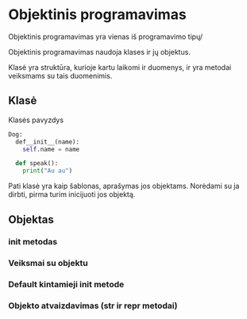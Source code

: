 # Objektinis programavimas

Objektinis programavimas yra vienas iš programavimo tipų/ 

Objektinis programavimas naudoja klases ir jų objektus.

Klasė yra struktūra, kurioje kartu laikomi ir duomenys, ir yra metodai veiksmams su tais duomenimis.

## Klasė

Klasės pavyzdys

```python
Dog:
  def__init__(name):
    self.name = name

  def speak():
    print("Au au")

```

Pati klasė yra kaip šablonas, aprašymas jos objektams. Norėdami su ja dirbti, pirma turim inicijuoti jos objektą. 

## Objektas



### __init__ metodas


### Veiksmai su objektu


### Default kintamieji __init__ metode


### Objekto atvaizdavimas (__str__ ir __repr__ metodai)

